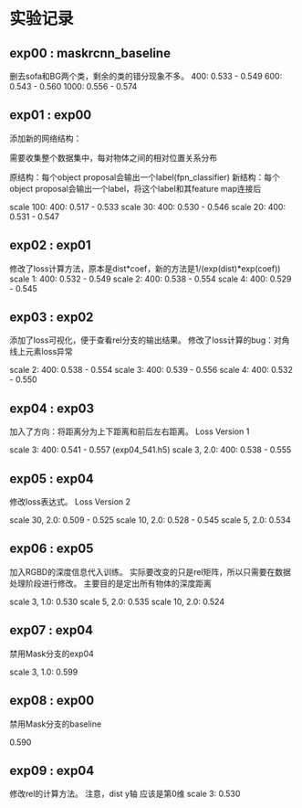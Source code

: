 # 实验记录

## exp00 : maskrcnn_baseline

删去sofa和BG两个类，剩余的类的错分现象不多。
400:    0.533 - 0.549
600:    0.543 - 0.560
1000:   0.556 - 0.574

## exp01 : exp00

添加新的网络结构：

需要收集整个数据集中，每对物体之间的相对位置关系分布

原结构：每个object proposal会输出一个label(fpn_classifier)
新结构：每个object proposal会输出一个label，将这个label和其feature map连接后

scale 100:  400: 0.517 - 0.533
scale 30:   400: 0.530 - 0.546
scale 20:   400: 0.531 - 0.547

## exp02 : exp01

修改了loss计算方法，原本是dist*coef，新的方法是1/(exp(dist)\*exp(coef))
scale 1:    400: 0.532 - 0.549
scale 2:    400: 0.538 - 0.554
scale 4:    400: 0.529 - 0.545

## exp03 : exp02

添加了loss可视化，便于查看rel分支的输出结果。
修改了loss计算的bug：对角线上元素loss异常

scale 2:    400: 0.538 - 0.554
scale 3:    400: 0.539 - 0.556
scale 4:    400: 0.532 - 0.550

## exp04 : exp03

加入了方向：将距离分为上下距离和前后左右距离。
Loss Version 1

scale 3:    400: 0.541 - 0.557      (exp04_541.h5)
scale 3, 2.0: 400: 0.538 - 0.555

## exp05 : exp04

修改loss表达式。
Loss Version 2

scale 30, 2.0: 0.509 - 0.525
scale 10, 2.0: 0.528 - 0.545
scale 5, 2.0: 0.534

## exp06 : exp05

加入RGBD的深度信息代入训练。
实际要改变的只是rel矩阵，所以只需要在数据处理阶段进行修改。
主要目的是定出所有物体的深度距离

scale 3, 1.0: 0.530
scale 5, 2.0: 0.535
scale 10, 2.0: 0.524

## exp07 : exp04

禁用Mask分支的exp04

scale 3, 1.0: 0.599

## exp08 : exp00

禁用Mask分支的baseline

0.590

## exp09 : exp04

修改rel的计算方法。 注意，dist y轴 应该是第0维
scale 3: 0.530